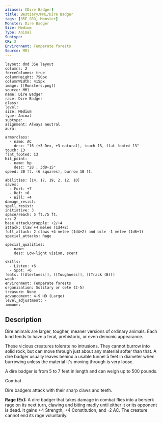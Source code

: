 ```yaml
---
aliases: [Dire Badger]
title: Bestiary/MM1/Dire Badger
tags: [35E_SRD, Monster]
Monster: Dire Badger
Size: Medium
Type: Animal
Subtype: 
CR: 2
Environnent: Temperate forests
Source: MM1
---
```


```statblock
layout: dnd 35e layout
columns: 2
forceColumns: true
columnHeight: 750px
columnWidth: 415px
image: [[Monsters.png]]
source: MM1
name: Dire Badger
race: Dire Badger
class: 
level: 
size: Medium
type: Animal
subtype: 
alignment: Always neutral
aura: 

armorclass:
  - name: AC
    desc: "16 (+3 Dex, +3 natural), touch 13, flat-footed 13"
touch: 13
flat_footed: 13
hit_point:
  - name: hp
    desc: "28 ; 3d8+15"
speed: 30 ft. (6 squares), burrow 10 ft.

abilities: [14, 17, 19, 2, 12, 10]
saves:
  - Fort: +7
  - Ref: +6
  - Will: +4
damage_resist: 
spell_resist: 
initiative: 3
space/reach: 5 ft./5 ft.
cr: 2
base_attack/grapple: +2/+4
attack: Claw +4 melee (1d4+2)
full_attack: 2 claws +4 melee (1d4+2) and bite -1 melee (1d6+1)
special_attacks: Rage

special_qualities:
  - name: 
    desc: Low-light vision, scent

skills:
  - Listen: +6
  - Spot: +6
feats: [[Alertness]], [[Toughness]], [[Track (B)]]
weak: 
environment: Temperate forests
organization: Solitary or cete (2-5)
treasure: None
advancement: 4-9 HD (Large)
level_adjustment: -
immune: 
```

## Description

<p>Dire animals are larger, tougher, meaner versions of ordinary animals. Each kind tends to have a feral, prehistoric, or even demonic appearance.</p>
<p>These vicious creatures tolerate no intrusions. They cannot burrow into solid rock, but can move through just about any material softer than that. A dire badger usually leaves behind a usable tunnel 5 feet in diameter when burrowing unless the material it's moving through is very loose.</p>
<p>A dire badger is from 5 to 7 feet in length and can weigh up to 500 pounds.</p>
<p>Combat</p>
<p>Dire badgers attack with their sharp claws and teeth.</p>
<p>
            <b>Rage (Ex):</b> A dire badger that takes damage in combat flies into a berserk rage on its next turn, clawing and biting madly until either it or its opponent is dead. It gains +4 Strength, +4 Constitution, and -2 AC. The creature cannot end its rage voluntarily.</p>